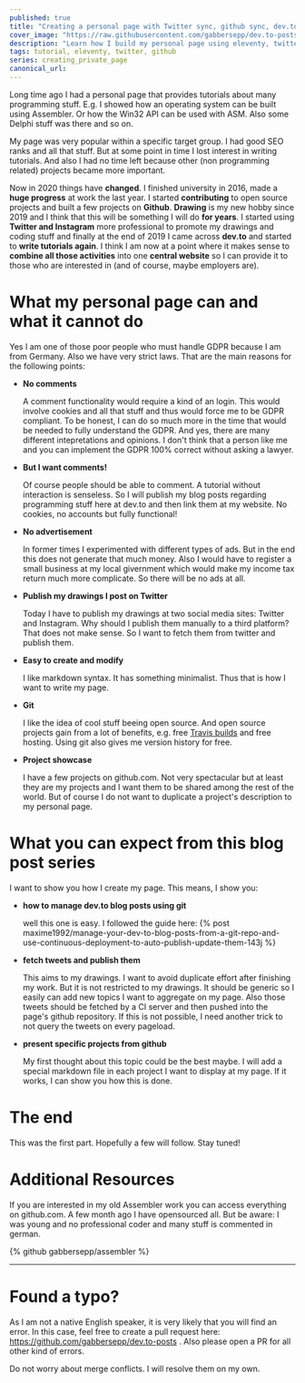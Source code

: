 ```yaml
---
published: true
title: "Creating a personal page with Twitter sync, github sync, dev.to sync"
cover_image: "https://raw.githubusercontent.com/gabbersepp/dev.to-posts/master/blog-posts/private-page/creating-private-page/assets/header.png"
description: "Learn how I build my personal page using eleventy, twitter, github and other cool stuff"
tags: tutorial, eleventy, twitter, github
series: creating_private_page
canonical_url:
---
```


Long time ago I had a personal page that provides tutorials about many programming stuff. E.g. I showed how an operating system can be built using Assembler. Or how the Win32 API can be used with ASM. Also some Delphi stuff was there and so on.

My page was very popular within a specific target group. I had good SEO ranks and all that stuff. But at some point in time I lost interest in writing tutorials. And also I had no time left because other (non programming related) projects became more important. 

Now in 2020 things have **changed**. I finished university in 2016, made a **huge progress** at work the last year. I started **contributing** to open source projects and built a few projects on **Github**. **Drawing** is my new hobby since 2019 and I think that this will be something I will do **for years**. I started using **Twitter and Instagram** more professional to promote my drawings and coding stuff and finally at the end of 2019 I came across **dev.to** and started to **write tutorials again**. I think I am now at a point where it makes sense to **combine all those activities** into one **central website** so I can provide it to those who are interested in (and of course, maybe employers are).

# What my personal page can and what it cannot do
Yes I am one of those poor people who must handle GDPR because I am from Germany. Also we have very strict laws. That are the main reasons for the following points:
+ **No comments**


    A comment functionality would require a kind of an login. This would involve cookies and all that stuff and thus would force me to be GDPR compliant. To be honest, I can do so much more in the time that would be needed to fully understand the GDPR. And yes, there are many different intepretations and opinions. I don't think that a person like me and you can implement the GDPR 100% correct without asking a lawyer.
+ **But I want comments!**

    Of course people should be able to comment. A tutorial without interaction is senseless. So I will publish my blog posts regarding programming stuff here at dev.to and then link them at my website. No cookies, no accounts but fully functional!
+ **No advertisement**

    In former times I experimented with different types of ads. But in the end this does not generate that much money. Also I would have to register a small business at my local givernment which would make my income tax return much more complicate. So there will be no ads at all.
+ **Publish my drawings I post on Twitter**

    Today I have to publish my drawings at two social media sites: Twitter and Instagram. Why should I publish them manually to a third platform? That does not make sense. So I want to fetch them from twitter and publish them.
+ **Easy to create and modify**

    I like markdown syntax. It has something minimalist. Thus that is how I want to write my page.
+ **Git**

    I like the idea of cool stuff beeing open source. And open source projects gain from a lot of benefits, e.g. free [Travis builds](https://travis-ci.org) and free hosting. Using git also gives me version history for free.
+ **Project showcase**

    I have a few projects on github.com. Not very spectacular but at least they are my projects and I want them to be shared among the rest of the world. But of course I do not want to duplicate a project's description to my personal page.
 
# What you can expect from this blog post series

I want to show you how I create my page. This means, I show you:
+ **how to manage dev.to blog posts using git**

    well this one is easy. I followed the guide here:
    {% post maxime1992/manage-your-dev-to-blog-posts-from-a-git-repo-and-use-continuous-deployment-to-auto-publish-update-them-143j %}

+ **fetch tweets and publish them**

    This aims to my drawings. I want to avoid duplicate effort after finishing my work. But it is not restricted to my drawings. It should be generic so I easily can add new topics I want to aggregate on my page. Also those tweets should be fetched by a CI server and then pushed into the page's github repository. If this is not possible, I need another trick to not query the tweets on every pageload.

+ **present specific projects from github**

    My first thought about this topic could be the best maybe. I will add a special markdown file in each project I want to display at my page. If it works, I can show you how this is done.

# The end
This was the first part. Hopefully a few will follow. Stay tuned!

# Additional Resources
If you are interested in my old Assembler work you can access everything on github.com. A few month ago I have opensourced all. But be aware: I was young and no professional coder and many stuff is commented in german.

{% github gabbersepp/assembler %}


----

# Found a typo?
As I am not a native English speaker, it is very likely that you will find an error. In this case, feel free to create a pull request here: https://github.com/gabbersepp/dev.to-posts . Also please open a PR for all other kind of errors.

Do not worry about merge conflicts. I will resolve them on my own. 